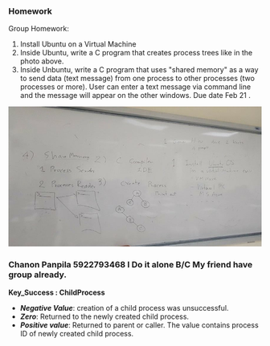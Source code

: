 ### Homework

Group Homework:

1. Install Ubuntu on a Virtual Machine
2. Inside Ubuntu, write a C program that creates process trees like in the photo above.
3. Inside Unbuntu, write a C program that uses "shared memory" as a way to send data (text message) from one process to other processes (two processes or more). User can enter a text message via command line and the message will appear on the other windows.
   Due date Feb 21 .

![HW](./img/asg.jpg)

### Chanon Panpila 5922793468 I Do it alone B/C My friend have group already.

**Key_Success : ChildProcess**
- ***Negative Value***: creation of a child process was unsuccessful.
- ***Zero***: Returned to the newly created child process.
- ***Positive value***: Returned to parent or caller. The value contains process ID
  of newly created child process.



